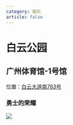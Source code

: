 ```yaml
---
category: 娱乐
article: false
---
```


# 白云公园

## 广州体育馆-1号馆

<i class="fa-solid fa-location-dot"></i> 位置：<a href="https://ditu.amap.com/place/B0FFG9J5OA" target="_blank">白云大道南783号</a>

### 勇士的荣耀

![](https://img.sherry4869.com/blog/life/play/china/guangdong/guangzhou/by/gztyg/ysdry/img.jpg)